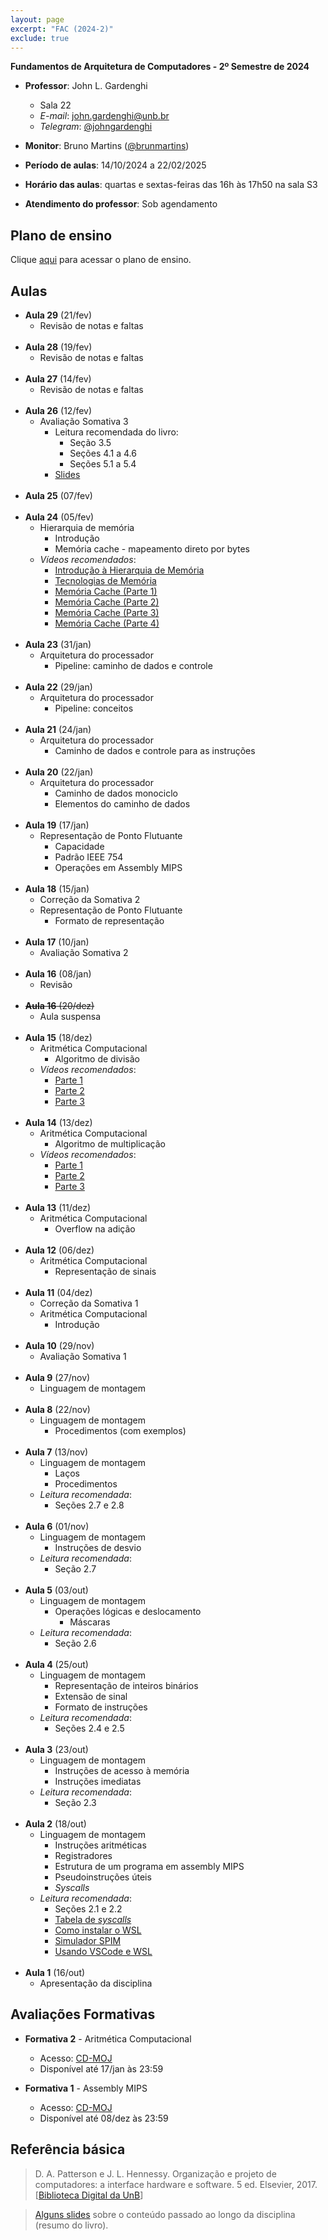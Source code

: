 ```yaml
---
layout: page
excerpt: "FAC (2024-2)"
exclude: true
---
```


**Fundamentos de Arquitetura de Computadores - 2º Semestre de 2024**

* **Professor**: John L. Gardenghi
  + Sala 22
  + *E-mail*: john.gardenghi@unb.br
  + *Telegram*: <a href="https://t.me/johngardenghi" target="_blank">@johngardenghi</a>

* **Monitor**: Bruno Martins (<a href="https://t.me/brunmartins" target="_blank">@brunmartins</a>)

* **Período de aulas**: 14/10/2024 a 22/02/2025
* **Horário das aulas**: quartas e sextas-feiras das 16h às 17h50 na sala S3
* **Atendimento do professor**: Sob agendamento

## Plano de ensino

Clique <a href="plano_fac_2024_2.pdf" target="_blank">aqui</a> para acessar o plano de ensino.

## Aulas

* **Aula 29** (21/fev)
  + Revisão de notas e faltas
<br><br>
* **Aula 28** (19/fev)
  + Revisão de notas e faltas
<br><br>
* **Aula 27** (14/fev)
  + Revisão de notas e faltas
<br><br>
* **Aula 26** (12/fev)
  + Avaliação Somativa 3
    + Leitura recomendada do livro:
      + Seção 3.5
      + Seções 4.1 a 4.6
      + Seções 5.1 a 5.4
    + <a href="../slides_fac" target="_blank">Slides</a>
<br><br>
* **Aula 25** (07/fev)
<br><br>
* **Aula 24** (05/fev)
  + Hierarquia de memória
    + Introdução
    + Memória cache - mapeamento direto por bytes
  + *Vídeos recomendados*:
    + <a href="https://youtu.be/d059GZ3AoaE" target="_blank">Introdução à Hierarquia de Memória</a>
    + <a href="https://youtu.be/512bP7JfgbA" target="_blank">Tecnologias de Memória</a>
    + <a href="https://youtu.be/FzKE4INOgEo" target="_blank">Memória Cache (Parte 1)</a>
    + <a href="https://youtu.be/YiLHBAWq_js" target="_blank">Memória Cache (Parte 2)</a>
    + <a href="https://youtu.be/XD6rjTx1HZ4" target="_blank">Memória Cache (Parte 3)</a>
    + <a href="https://youtu.be/efDFc78Y8hk" target="_blank">Memória Cache (Parte 4)</a>
<br><br>
* **Aula 23** (31/jan)
  + Arquitetura do processador
    + Pipeline: caminho de dados e controle
<br><br>
* **Aula 22** (29/jan)
  + Arquitetura do processador
    + Pipeline: conceitos
<br><br>
* **Aula 21** (24/jan)
  + Arquitetura do processador
    + Caminho de dados e controle para as instruções
<br><br>
* **Aula 20** (22/jan)
  + Arquitetura do processador
    + Caminho de dados monociclo
    + Elementos do caminho de dados
<br><br>
* **Aula 19** (17/jan)
  + Representação de Ponto Flutuante
    + Capacidade
    + Padrão IEEE 754
    + Operações em Assembly MIPS
<br><br>
* **Aula 18** (15/jan)
  + Correção da Somativa 2
  + Representação de Ponto Flutuante
    + Formato de representação
<br><br>
* **Aula 17** (10/jan)
  + Avaliação Somativa 2
<br><br>
* **Aula 16** (08/jan)
  + Revisão
<br><br>
* ~~**Aula 16** (20/dez)~~
  + Aula suspensa
<br><br>
* **Aula 15** (18/dez)
  + Aritmética Computacional
    + Algoritmo de divisão
  + *Vídeos recomendados*:
    + <a href="https://youtu.be/g--8JvARW-M" target="_blank">Parte 1</a>
    + <a href="https://youtu.be/0ujfDQOn0qA" target="_blank">Parte 2</a>
    + <a href="https://youtu.be/2cr1CukCFXQ" target="_blank">Parte 3</a>
<br><br>
* **Aula 14** (13/dez)
  + Aritmética Computacional
    + Algoritmo de multiplicação
  + *Vídeos recomendados*:
    + <a href="https://youtu.be/Euor-qcblkU" target="_blank">Parte 1</a>
    + <a href="https://youtu.be/_q5BiGhbQoY" target="_blank">Parte 2</a>
    + <a href="https://youtu.be/wTDcaONSRug" target="_blank">Parte 3</a>
<br><br>
* **Aula 13** (11/dez)
  + Aritmética Computacional
    + Overflow na adição
<br><br>
* **Aula 12** (06/dez)
  + Aritmética Computacional
    + Representação de sinais
<br><br>
* **Aula 11** (04/dez)
  + Correção da Somativa 1
  + Aritmética Computacional
    + Introdução
<br><br>
* **Aula 10** (29/nov)
  + Avaliação Somativa 1
<br><br>
* **Aula 9** (27/nov)
  + Linguagem de montagem
<br><br>
* **Aula 8** (22/nov)
  + Linguagem de montagem
    + Procedimentos (com exemplos)
<br><br>
* **Aula 7** (13/nov)
  + Linguagem de montagem
    + Laços
    + Procedimentos
  + *Leitura recomendada*:
    + Seções 2.7 e 2.8
<br><br>
* **Aula 6** (01/nov)
  + Linguagem de montagem
    + Instruções de desvio
  + *Leitura recomendada*:
    + Seção 2.7
<br><br>
* **Aula 5** (03/out)
  + Linguagem de montagem
    + Operações lógicas e deslocamento
      + Máscaras
  + *Leitura recomendada*:
    + Seção 2.6
<br><br>
* **Aula 4** (25/out)
  + Linguagem de montagem
    + Representação de inteiros binários
    + Extensão de sinal
    + Formato de instruções
  + *Leitura recomendada*:
    + Seções 2.4 e 2.5
<br><br>
* **Aula 3** (23/out)
  + Linguagem de montagem
    + Instruções de acesso à memória
    + Instruções imediatas
  + *Leitura recomendada*:
    + Seção 2.3
<br><br>
* **Aula 2** (18/out)
  + Linguagem de montagem
    + Instruções aritméticas
    + Registradores
    + Estrutura de um programa em assembly MIPS
    + Pseudoinstruções úteis
    + *Syscalls*
  + *Leitura recomendada*:
    + Seções 2.1 e 2.2
    + <a href="https://www.doc.ic.ac.uk/lab/secondyear/spim/node8.html" target="_blank">Tabela de *syscalls*</a>
    + <a href="https://docs.microsoft.com/pt-br/windows/wsl/install" target="_blank">Como instalar o WSL</a>
    + <a href="https://spimsimulator.sourceforge.net/" target="_blank">Simulador SPIM</a>
    + <a href="https://learn.microsoft.com/pt-br/windows/wsl/tutorials/wsl-vscode" target="_blank">Usando VSCode e WSL</a>
<br><br>
* **Aula 1** (16/out)
  + Apresentação da disciplina

## Avaliações Formativas

* **Formativa 2** - Aritmética Computacional
  + Acesso: <a href="https://moj.naquadah.com.br/cgi-bin/contest.sh/jl_fac_f2_2024_2" target="_blank">CD-MOJ</a>
  + Disponível até 17/jan às 23:59

* **Formativa 1** - Assembly MIPS
  + Acesso: <a href="https://moj.naquadah.com.br/cgi-bin/contest.sh/jl_fac_f1_2024_2" target="_blank">CD-MOJ</a>
  + Disponível até 08/dez às 23:59

## Referência básica

> D. A. Patterson e J. L. Hennessy. Organização e projeto de computadores: a interface hardware e software. 5 ed. Elsevier, 2017. [<a href="https://integrada.minhabiblioteca.com.br/books/9788535287943" target="_blank">Biblioteca Digital da UnB</a>]

> <a href="../slides_fac" target="_blank">Alguns slides</a> sobre o conteúdo passado ao longo da disciplina (resumo do livro).
